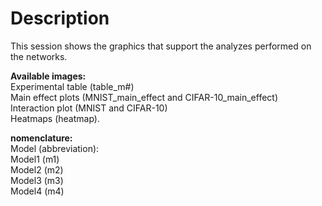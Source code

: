 # Description

This session shows the graphics that support the analyzes performed on the networks. <br />

**Available images:**<br />
Experimental table (table_m#)<br />
Main effect plots (MNIST_main_effect and CIFAR-10_main_effect)<br />
Interaction plot (MNIST and CIFAR-10)<br />
Heatmaps (heatmap). <br />

**nomenclature:**<br />
Model (abbreviation):<br />
Model1 (m1) <br />
Model2 (m2) <br />
Model3 (m3) <br />
Model4 (m4) <br />

